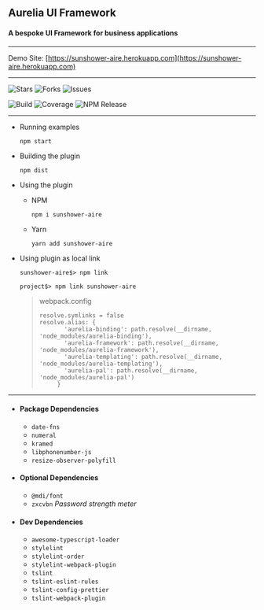 ## Aurelia UI Framework
#### A bespoke UI Framework for business applications

---

Demo Site: [https://sunshower-aire.herokuapp.com](https://sunshower-aire.herokuapp.com)

---

![Stars](https://img.shields.io/github/stars/adarshpastakia/sunshower-aire.svg?logoColor=blue&style=social&logo=github "GitHub Stars")
![Forks](https://img.shields.io/github/forks/adarshpastakia/sunshower-aire.svg?logoColor=blue&style=social&logo=github "GitHub Forks")
![Issues](https://img.shields.io/github/issues/adarshpastakia/sunshower-aire.svg?logoColor=blue&style=social&logo=github "GitHub Issues")

![Build](https://img.shields.io/travis/adarshpastakia/sunshower-aire/master.svg?style=popout-square&logo=travis&label= "Travis Build")
![Coverage](https://img.shields.io/codecov/c/github/adarshpastakia/sunshower-aire/master.svg?style=popout-square&logo=codecov&label= "Code Coverage")
![NPM Release](https://img.shields.io/npm/v/sunshower-aire/next.svg?style=popout-square&logo=npm&label= "NPM Release")

---

* Running examples

  `npm start`

* Building the plugin

  `npm dist`
  
* Using the plugin

  - NPM
    
    `npm i sunshower-aire`
  
  - Yarn
  
    `yarn add sunshower-aire`

* Using plugin as local link

  `sunshower-aire$> npm link`

  `project$> npm link sunshower-aire`

  > webpack.config 
  > ```
  > resolve.symlinks = false
  > resolve.alias: {
  >        'aurelia-binding': path.resolve(__dirname, 'node_modules/aurelia-binding'),
  >        'aurelia-framework': path.resolve(__dirname, 'node_modules/aurelia-framework'),
  >        'aurelia-templating': path.resolve(__dirname, 'node_modules/aurelia-templating'),
  >        'aurelia-pal': path.resolve(__dirname, 'node_modules/aurelia-pal')
  >      }
  >
  > ```

---

- #### Package Dependencies
  - `date-fns`
  - `numeral`
  - `kramed`
  - `libphonenumber-js`
  - `resize-observer-polyfill`


- #### Optional Dependencies
  - `@mdi/font`
  - `zxcvbn` _Password strength meter_


- #### Dev Dependencies
  - `awesome-typescript-loader`
  - `stylelint`
  - `stylelint-order`
  - `stylelint-webpack-plugin`
  - `tslint`
  - `tslint-eslint-rules`
  - `tslint-config-prettier`
  - `tslint-webpack-plugin `
